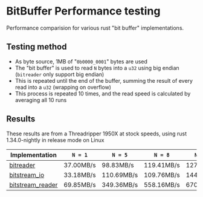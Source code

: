# BitBuffer Performance testing

Performance comparision for various rust "bit buffer" implementations.

## Testing method

- As byte source, 1MB of "`0b0000_0001`" bytes are used
- The "bit buffer" is used to read `N` bytes into a `u32` using big endian (`bitreader` only support big endian)
- This is repeated until the end of the buffer, summing the result of every read into a `u32` (wrapping on overflow)
- This process is repeated 10 times, and the read speed is calculated by averaging all 10 runs

## Results

These results are from a Threadripper 1950X at stock speeds, using rust 1.34.0-nightly in release mode on Linux

| Implementation                   | `N = 1`   | `N = 5`    | `N = 8`    | `N = 10`   | `N = 20`   |
| -------------------------------- | --------  | ---------- | ---------- | ---------- | ---------- |
| [bitreader][bitreader]           | 37.00MB/s | 98.83MB/s  | 119.41MB/s | 127.02MB/s | 150.45MB/s |
| [bitstream_io][bitstream_io]     | 33.18MB/s | 110.69MB/s | 109.76MB/s | 144.01MB/s | 205.20MB/s |
| [bitstream_reader][bitstream_reader] | 69.85MB/s | 349.36MB/s | 558.16MB/s | 670.59MB/s | 1.36GB/s   |

[bitreader]: https://github.com/irauta/bitreader
[bitstream_io]: https://github.com/tuffy/bitstream-io
[bitstream_reader]: https://github.com/icewind1991/bitstream_reader